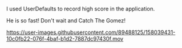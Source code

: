 I used UserDefaults to record high score in the application.


He is so fast! Don't wait and Catch The Gomez!


https://user-images.githubusercontent.com/89488125/158039431-10c0fb22-076f-4baf-b1d2-7887dc97430f.mov

